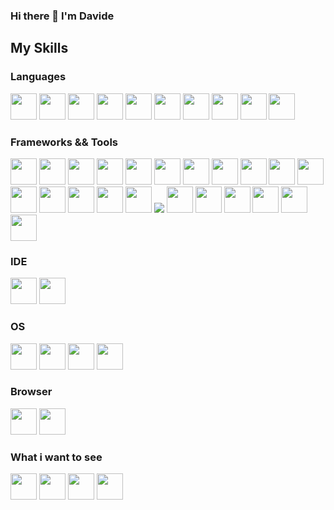 ### Hi there 👋 I'm Davide

## My Skills

### Languages
<p float="left">
<img src="https://cdn.jsdelivr.net/gh/devicons/devicon/icons/c/c-original.svg" width="42" height="42"/>
<img src="https://cdn.jsdelivr.net/gh/devicons/devicon/icons/csharp/csharp-original.svg" width="42" height="42"/>
<img src="https://cdn.jsdelivr.net/gh/devicons/devicon/icons/javascript/javascript-original.svg" width="42" height="42"/>
<img src="https://cdn.jsdelivr.net/gh/devicons/devicon/icons/java/java-original-wordmark.svg" width="42" height="42"/>
<img src="https://cdn.jsdelivr.net/gh/devicons/devicon/icons/php/php-original.svg" width="42" height="42"/>
<img src="https://cdn.jsdelivr.net/gh/devicons/devicon/icons/cplusplus/cplusplus-original.svg" width="42" height="42"/>
<img src="https://cdn.jsdelivr.net/gh/devicons/devicon/icons/bash/bash-original.svg" width="42" height="42"/>
<img src="https://cdn.jsdelivr.net/gh/devicons/devicon/icons/kotlin/kotlin-original-wordmark.svg" width="42" height="42"/>
<img src="https://cdn.jsdelivr.net/gh/devicons/devicon/icons/markdown/markdown-original.svg" width="42" height="42"/>
<img src="https://cdn.jsdelivr.net/gh/devicons/devicon/icons/python/python-original-wordmark.svg" width="42" height="42"/>
</p>


### Frameworks && Tools
<img src="https://cdn.jsdelivr.net/gh/devicons/devicon/icons/dotnetcore/dotnetcore-original.svg" width="42" height="42"/>
<img src="https://cdn.jsdelivr.net/gh/devicons/devicon/icons/azure/azure-original-wordmark.svg" width="42" height="42"/>
<img src="https://cdn.jsdelivr.net/gh/devicons/devicon/icons/xamarin/xamarin-original-wordmark.svg" width="42" height="42"/>
<img src="https://cdn.jsdelivr.net/gh/devicons/devicon/icons/mysql/mysql-original-wordmark.svg" width="42" height="42"/>
<img src="https://cdn.jsdelivr.net/gh/devicons/devicon/icons/bootstrap/bootstrap-original-wordmark.svg" width="42" height="42"/>
<img src="https://cdn.jsdelivr.net/gh/devicons/devicon/icons/django/django-plain-wordmark.svg" width="42" height="42"/>
<img src="https://cdn.jsdelivr.net/gh/devicons/devicon/icons/unity/unity-original-wordmark.svg" width="42" height="42"/>
<img src="https://cdn.jsdelivr.net/gh/devicons/devicon/icons/sqlite/sqlite-original-wordmark.svg" width="42" height="42"/>
<img src="https://cdn.jsdelivr.net/gh/devicons/devicon/icons/git/git-original.svg" width="42" height="42"/>
<img src="https://cdn.jsdelivr.net/gh/devicons/devicon/icons/eslint/eslint-original-wordmark.svg" width="42" height="42"/>
<img src="https://cdn.jsdelivr.net/gh/devicons/devicon/icons/spring/spring-original-wordmark.svg" width="42" height="42"/>
<img src="https://cdn.jsdelivr.net/gh/devicons/devicon/icons/gcc/gcc-original.svg" width="42" height="42"/>
<img src="https://cdn.jsdelivr.net/gh/devicons/devicon/icons/github/github-original-wordmark.svg" width="42" height="42"/>
<img src="https://cdn.jsdelivr.net/gh/devicons/devicon/icons/laravel/laravel-plain-wordmark.svg" width="42" height="42"/>
<img src="https://cdn.jsdelivr.net/gh/devicons/devicon/icons/vuejs/vuejs-original-wordmark.svg" width="42" height="42"/>
<img src="https://cdn.jsdelivr.net/gh/devicons/devicon/icons/qt/qt-original.svg" width="42" height="42"/>
<img src="https://cdn.jsdelivr.net/gh/devicons/devicon/icons/nginx/nginx-original.svg" />
<img src="https://cdn.jsdelivr.net/gh/devicons/devicon/icons/nuget/nuget-original-wordmark.svg" width="42" height="42"/>
<img src="https://cdn.jsdelivr.net/gh/devicons/devicon/icons/nodejs/nodejs-original-wordmark.svg" width="42" height="42"/>
<img src="https://cdn.jsdelivr.net/gh/devicons/devicon/icons/npm/npm-original-wordmark.svg" width="42" height="42"/>
<img src="https://cdn.jsdelivr.net/gh/devicons/devicon/icons/putty/putty-original.svg" width="42" height="42"/>
<img src="https://cdn.jsdelivr.net/gh/devicons/devicon/icons/ssh/ssh-original-wordmark.svg" width="42" height="42"/>
<img src="https://cdn.jsdelivr.net/gh/devicons/devicon/icons/vim/vim-original.svg" width="42" height="42"/>

### IDE
<img src="https://cdn.jsdelivr.net/gh/devicons/devicon/icons/visualstudio/visualstudio-plain-wordmark.svg" width="42" height="42"/>
<img src="https://cdn.jsdelivr.net/gh/devicons/devicon/icons/vscode/vscode-original-wordmark.svg" width="42" height="42"/>


          
### OS
<img src="https://cdn.jsdelivr.net/gh/devicons/devicon/icons/ubuntu/ubuntu-plain-wordmark.svg" width="42" height="42"/>
<img src="https://cdn.jsdelivr.net/gh/devicons/devicon/icons/debian/debian-original-wordmark.svg" width="42" height="42"/>
<img src="https://cdn.jsdelivr.net/gh/devicons/devicon/icons/linux/linux-original.svg" width="42" height="42"/>
<img src="https://cdn.jsdelivr.net/gh/devicons/devicon/icons/opensuse/opensuse-original-wordmark.svg" width="42" height="42"/>
          
### Browser
<img src="https://cdn.jsdelivr.net/gh/devicons/devicon/icons/chrome/chrome-original-wordmark.svg" width="42" height="42"/>
<img src="https://cdn.jsdelivr.net/gh/devicons/devicon/icons/firefox/firefox-original-wordmark.svg" width="42" height="42"/>
          
### What i want to see
<img src="https://cdn.jsdelivr.net/gh/devicons/devicon/icons/angularjs/angularjs-original.svg" width="42" height="42"/>
<img src="https://cdn.jsdelivr.net/gh/devicons/devicon/icons/docker/docker-original-wordmark.svg" width="42" height="42"/>
<img src="https://cdn.jsdelivr.net/gh/devicons/devicon/icons/jira/jira-original-wordmark.svg" width="42" height="42"/>
<img src="https://cdn.jsdelivr.net/gh/devicons/devicon/icons/typescript/typescript-original.svg" width="42" height="42"/>

          

          
          

<!--
**FagaDavide/FagaDavide** is a ✨ _special_ ✨ repository because its `README.md` (this file) appears on your GitHub profile.

Here are some ideas to get you started:

- 🔭 I’m currently working on ...
- 🌱 I’m currently learning ...
- 👯 I’m looking to collaborate on ...
- 🤔 I’m looking for help with ...
- 💬 Ask me about ...
- 📫 How to reach me: ...
- 😄 Pronouns: ...
- ⚡ Fun fact: ...
-->
